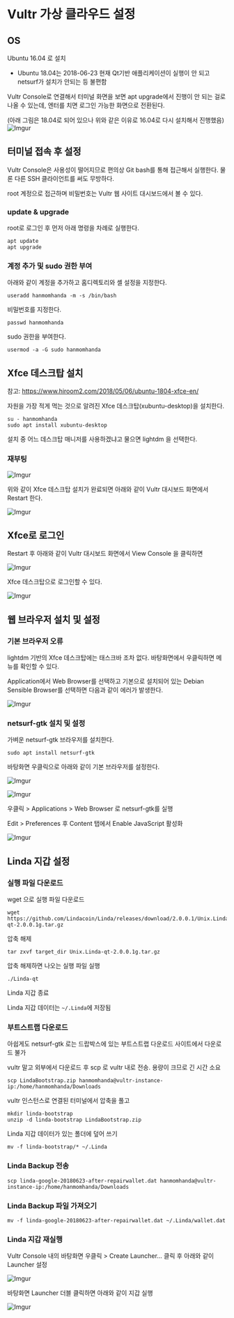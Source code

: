 # Vultr 가상 클라우드 설정

## OS

Ubuntu 16.04 로 설치

- Ubuntu 18.04는 2018-06-23 현재 Qt기반 애플리케이션이 실행이 안 되고 netsurf가 설치가 안되는 등 불편함

Vultr Console로 연결해서 터미널 화면을 보면 apt upgrade에서 진행이 안 되는 걸로 나올 수 있는데, 엔터를 치면 로그인 가능한 화면으로 전환된다.

(아래 그림은 18.04로 되어 있으나 위와 같은 이유로 16.04로 다시 설치해서 진행했음)
![Imgur](https://i.imgur.com/Bk0uqND.png)


## 터미널 접속 후 설정

Vultr Console은 사용성이 떨어지므로 편의상 Git bash를 통해 접근해서 실행한다. 물론 다른 SSH 클라이언트를 써도 무방하다.

root 계정으로 접근하며 비밀번호는 Vultr 웹 사이트 대시보드에서 볼 수 있다.

### update & upgrade

root로 로그인 후 먼저 아래 명령을 차례로 실행한다.

```
apt update
apt upgrade
```


### 계정 추가 및 sudo 권한 부여

아래와 같이 계정을 추가하고 홈디렉토리와 셸 설정을 지정한다.

```
useradd hanmomhanda -m -s /bin/bash
```

비밀번호를 지정한다.

```
passwd hanmomhanda
```

sudo 권한을 부여한다.

```
usermod -a -G sudo hanmomhanda
```


## Xfce 데스크탑 설치

참고: https://www.hiroom2.com/2018/05/06/ubuntu-1804-xfce-en/

자원을 가장 적게 먹는 것으로 알려진 Xfce 데스크탑(xubuntu-desktop)을 설치한다.

```
su - hanmomhanda
sudo apt install xubuntu-desktop
```

설치 중 어느 데스크탑 매니저를 사용하겠냐고 물으면 lightdm 을 선택한다.


### 재부팅

![Imgur](https://i.imgur.com/ocPJC8c.png)

위와 같이 Xfce 데스크탑 설치가 완료되면 아래와 같이 Vultr 대시보드 화면에서 Restart 한다.

![Imgur](https://i.imgur.com/hzBPI5w.png)


## Xfce로 로그인

Restart 후 아래와 같이 Vultr 대시보드 화면에서 View Console 을 클릭하면

![Imgur](https://i.imgur.com/tEn1CAz.png)

Xfce 데스크탑으로 로그인할 수 있다.

![Imgur](https://i.imgur.com/R9Zd01Z.png)


## 웹 브라우저 설치 및 설정

### 기본 브라우저 오류

lightdm 기반의 Xfce 데스크탑에는 태스크바 조차 없다. 바탕화면에서 우클릭하면 메뉴를 확인할 수 있다.

Application에서 Web Browser를 선택하고 기본으로 설치되어 있는 Debian Sensible Browser를 선택하면 다음과 같이 에러가 발생한다.

![Imgur](https://i.imgur.com/fzAzYtw.png)

### netsurf-gtk 설치 및 설정

가벼운 netsurf-gtk 브라우저를 설치한다.

```
sudo apt install netsurf-gtk
```

바탕화면 우클릭으로 아래와 같이 기본 브라우저를 설정한다.

![Imgur](https://i.imgur.com/cfIHAaG.png)

![Imgur](https://i.imgur.com/anN4yvF.png)

우클릭 > Applications > Web Browser 로 netsurf-gtk를 실행

Edit > Preferences 후 Content 탭에서 Enable JavaScript 활성화

![Imgur](https://i.imgur.com/hJVTPDX.png)


## Linda 지갑 설정

### 실행 파일 다운로드

wget 으로 실행 파일 다운로드

```
wget https://github.com/Lindacoin/Linda/releases/download/2.0.0.1/Unix.Linda-qt-2.0.0.1g.tar.gz
```

압축 해제

```
tar zxvf target_dir Unix.Linda-qt-2.0.0.1g.tar.gz
```

압축 해제하면 나오는 실행 파일 실행

```
./Linda-qt
```

Linda 지갑 종료

Linda 지갑 데이터는 `~/.Linda`에 저장됨


### 부트스트랩 다운로드

아쉽게도 netsurf-gtk 로는 드랍박스에 있는 부트스트랩 다운로드 사이트에서 다운로드 불가

vultr 말고 외부에서 다운로드 후 scp 로 vultr 내로 전송. 용량이 크므로 긴 시간 소요

```
scp LindaBootstrap.zip hanmomhanda@vultr-instance-ip:/home/hanmomhanda/Downloads
```

vultr 인스턴스로 연결된 터미널에서 압축을 풀고

```
mkdir linda-bootstrap
unzip -d linda-bootstrap LindaBootstrap.zip
```

Linda 지갑 데이터가 있는 폴더에 덮어 쓰기

```
mv -f linda-bootstrap/* ~/.Linda
```

### Linda Backup 전송

```
scp linda-google-20180623-after-repairwallet.dat hanmomhanda@vultr-instance-ip:/home/hanmomhanda/Downloads
```

### Linda Backup 파일 가져오기

```
mv -f linda-google-20180623-after-repairwallet.dat ~/.Linda/wallet.dat
```

### Linda 지갑 재실행

Vultr Console 내의 바탕화면 우클릭 > Create Launcher... 클릭 후 아래와 같이 Launcher 설정

![Imgur](https://i.imgur.com/udW8kSn.png)

바탕화면 Launcher 더블 클릭하면 아래와 같이 지갑 실행

![Imgur](https://i.imgur.com/mWiW0x2.png)



